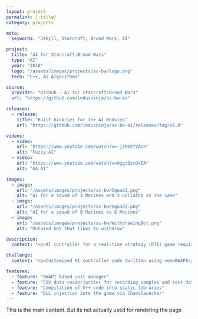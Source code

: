 ```yaml
---
layout: project
permalink: /:title/
category: projects

meta:
  keywords: "Jekyll, Starcraft, Brood Wars, AI"

project:
  title: "AI for Starcraft:Brood Wars"
  type: "AI"
  year: "2010"
  logo: "/assets/images/projects/sc-bw/logo.png"
  tech: "C++, AI Algorithms"

source:
  provider: "Github - AI for Starcraft:Brood Wars"
  url: "https://github.com/indusninja/sc-bw-ai"

releases:
  - release:
    title: "Built binaries for the AI Modules"
    url: "https://github.com/indusninja/sc-bw-ai/releases/tag/v1.0"

videos:
  - video:
    url: "https://www.youtube.com/watch?v=-jz8bEYYAzo"
    alt: "Fuzzy AI"
  - video:
    url: "https://www.youtube.com/watch?v=UggcQzvOx5A"
    alt: "GA AI"

images:
  - image:
    url: "/assets/images/projects/sc-bw/Squad1.png"
    alt: "AI for a squad of 3 Marines and 3 Goliaths vs the same"
  - image:
    url: "/assets/images/projects/sc-bw/Squad2.png"
    alt: "AI for a squad of 8 Marines vs 8 Marines"
  - image:
    url: "/assets/images/projects/sc-bw/WithdrawingBot.png"
    alt: "Mutated bot that likes to withdraw"

description:
  content: "<p>AI controller for a real-time strategy (RTS) game requires several AI techniques to work together at all times such as unit level controllers and overall strategy controllers. In application, RTS bots have a reputation for being extremely predictable and hence, human players find them very easy to beat. In this project, our group decided to create several different kinds of AI controllers for <em>Starcraft: Brood War</em> game. My role on the project was to evolve a unit controller (using Genetic Algorithm) that would be able to control any unit in the game (except controlling special spell-casting powers).</p>"

challenge:
  content: "<p>Customized AI controller code (written using <em>BWAPI</em>) is injected into the game through an application called <em>Chaoslauncher</em>. This involved learning how the game represented different kind of data elements (attack speed, unit movement speed, armor, damage, etc.) as well as how to interface with the API. The biggest challenge however was the nature of tests to be carried out. The GA process depends on rating each chromosome, which meant that the game had to be run several thousand times to do a complete Neuro Evolution process, which highlight’s the need for efficient memory management.</p>"

features:
  - feature: "BWAPI based unit manager"
  - feature: "CSV data reader/writer for recording samples and test data"
  - feature: "Compilation of C++ code into static libraries"
  - feature: "DLL injection into the game via Chaoslauncher"
---
```

<p>This is the main content. But its not actually used for rendering the page</p>